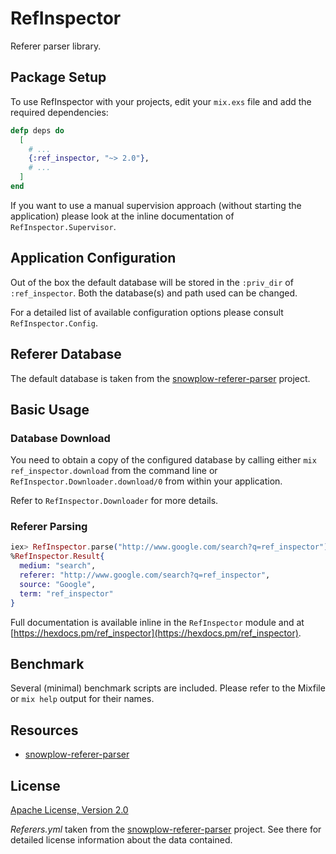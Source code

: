 # RefInspector

Referer parser library.

## Package Setup

To use RefInspector with your projects, edit your `mix.exs` file and add the required dependencies:

```elixir
defp deps do
  [
    # ...
    {:ref_inspector, "~> 2.0"},
    # ...
  ]
end
```

If you want to use a manual supervision approach (without starting the application) please look at the inline documentation of `RefInspector.Supervisor`.

## Application Configuration

Out of the box the default database will be stored in the `:priv_dir` of `:ref_inspector`. Both the database(s) and path used can be changed.

For a detailed list of available configuration options please consult `RefInspector.Config`.

## Referer Database

The default database is taken from the [snowplow-referer-parser](https://github.com/snowplow-referer-parser/referer-parser) project.

## Basic Usage

### Database Download

You need to obtain a copy of the configured database by calling either `mix ref_inspector.download` from the command line or `RefInspector.Downloader.download/0` from within your application.

Refer to `RefInspector.Downloader` for more details.

### Referer Parsing

```elixir
iex> RefInspector.parse("http://www.google.com/search?q=ref_inspector")
%RefInspector.Result{
  medium: "search",
  referer: "http://www.google.com/search?q=ref_inspector",
  source: "Google",
  term: "ref_inspector"
}
```

Full documentation is available inline in the `RefInspector` module and at [https://hexdocs.pm/ref_inspector](https://hexdocs.pm/ref_inspector).

## Benchmark

Several (minimal) benchmark scripts are included. Please refer to the Mixfile or `mix help` output for their names.

## Resources

- [snowplow-referer-parser](https://github.com/snowplow-referer-parser/referer-parser)

## License

[Apache License, Version 2.0](http://www.apache.org/licenses/LICENSE-2.0)

_Referers.yml_ taken from the [snowplow-referer-parser](https://github.com/snowplow-referer-parser/referer-parser) project. See there for detailed license information about the data contained.
